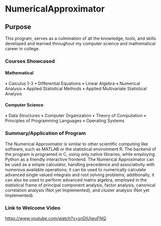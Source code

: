 # NumericalApproximator

## Purpose
This program, serves as a culmination of all the knowledge, tools, and skills developed and learned throughout my computer science and mathematical career in college.

### Courses Showcased
 
#### Mathematical 
•	Calculus 1-3
•	Differential Equations
•	Linear Algebra
•	Numerical Analysis
•	Applied Statistical Methods
•	Applied Multivariate Statistical Analysis
#### Computer Science
•	Data Structures
•	Computer Organization
•	Theory of Computation
•	Principles of Programming Languages
•	Operating Systems
 
### Summary/Application of Program
The Numerical Approximator is similar to other scientific computing like software, such as MATLAB or the statistical environment R. The backend of the program is programed in C, using only native libraries, while employing Python as a friendly interactive frontend.
The Numerical Approximator can be used as a simple calculator, handling precedence and associativity with numerous available operations; it can be used to numerically calculate advanced single valued integrals and root solving problems; additionally, it can also be used to perform advanced matrix algebra, employed in the statistical frame of principal component analysis, factor analysis, canonical correlation analysis (Not yet Implemented), and cluster analysis (Not yet Implemented).

### Link to Welcome Video
https://www.youtube.com/watch?v=snDIUlwuFNQ
